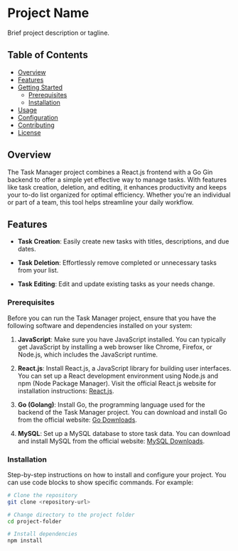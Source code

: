 # Project Name

Brief project description or tagline.

## Table of Contents

- [Overview](#overview)
- [Features](#features)
- [Getting Started](#getting-started)
  - [Prerequisites](#prerequisites)
  - [Installation](#installation)
- [Usage](#usage)
- [Configuration](#configuration)
- [Contributing](#contributing)
- [License](#license)

## Overview

The Task Manager project combines a React.js frontend with a Go Gin backend to offer a simple yet effective way to manage tasks. With features like task creation, deletion, and editing, it enhances productivity and keeps your to-do list organized for optimal efficiency. Whether you're an individual or part of a team, this tool helps streamline your daily workflow.

## Features

- **Task Creation**: Easily create new tasks with titles, descriptions, and due dates.
  
- **Task Deletion**: Effortlessly remove completed or unnecessary tasks from your list.

- **Task Editing**: Edit and update existing tasks as your needs change.

### Prerequisites

Before you can run the Task Manager project, ensure that you have the following software and dependencies installed on your system:

1. **JavaScript**: Make sure you have JavaScript installed. You can typically get JavaScript by installing a web browser like Chrome, Firefox, or Node.js, which includes the JavaScript runtime.

2. **React.js**: Install React.js, a JavaScript library for building user interfaces. You can set up a React development environment using Node.js and npm (Node Package Manager). Visit the official React.js website for installation instructions: [React.js](https://reactjs.org/).

3. **Go (Golang)**: Install Go, the programming language used for the backend of the Task Manager project. You can download and install Go from the official website: [Go Downloads](https://golang.org/dl/).

4. **MySQL**: Set up a MySQL database to store task data. You can download and install MySQL from the official website: [MySQL Downloads](https://dev.mysql.com/downloads/).


### Installation

Step-by-step instructions on how to install and configure your project. You can use code blocks to show specific commands. For example:

```bash
# Clone the repository
git clone <repository-url>

# Change directory to the project folder
cd project-folder

# Install dependencies
npm install
